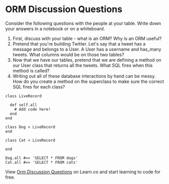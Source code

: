 # ORM Discussion Questions

Consider the following questions with the people at your table. Write down your answers in a notebook or on a whiteboard. 

1. First, discuss with your table - what is an ORM? Why is an ORM useful?
2. Pretend that you're building Twitter. Let's say that a tweet has a message and belongs to a User. A User has a username and has_many tweets. What columns would be on those two tables?
3. Now that we have our tables, pretend that we are defining a method on our User class that returns all the tweets. What SQL fires when this method is called? 
4. Writing out all of these database interactions by hand can be messy. How do you create a method on the superclass to make sure the correct SQL fires for each class?

```
class LiveRecord

  def self.all 
    # Add code here!
  end
end

class Dog < LiveRecord
end

class Cat < LiveRecord

end

Dog.all #=> 'SELECT * FROM dogs'
Cat.all #=> 'SELECT * FROM cats'
```

<p class='util--hide'>View <a href='https://learn.co/lessons/orm-discussion-questions'>Orm Discussion Questions</a> on Learn.co and start learning to code for free.</p>
